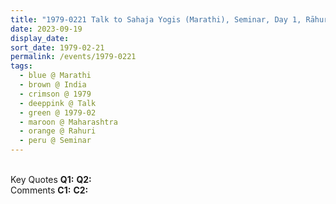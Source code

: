 ```yaml
---
title: "1979-0221 Talk to Sahaja Yogis (Marathi), Seminar, Day 1, Rāhurī, Maharashtra, India"
date: 2023-09-19
display_date: 
sort_date: 1979-02-21
permalink: /events/1979-0221
tags:
  - blue @ Marathi
  - brown @ India
  - crimson @ 1979
  - deeppink @ Talk
  - green @ 1979-02
  - maroon @ Maharashtra
  - orange @ Rahuri
  - peru @ Seminar
---
```


<br>

<wave-list>
  <list-title color="DarkSeaGreen" width="55">Key Quotes</list-title>
  <list-item color="BlanchedAlmond" width="280"><b>Q1:</b> <i></i></list-item>
  <list-item color="Lavender" width="280"><b>Q2:</b> <i></i></list-item>
</wave-list>

<br>

<wave-list>
  <list-title color="DarkSeaGreen" width="55">Comments</list-title>
  <list-item color="BlanchedAlmond" width="280"><b>C1:</b> <i></i></list-item>
  <list-item color="Lavender" width="280"><b>C2:</b> <i></i></list-item>
</wave-list>